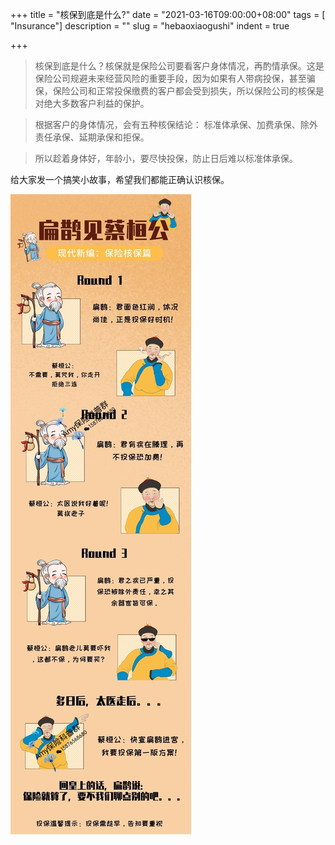 +++
title = "核保到底是什么?"
date = "2021-03-16T09:00:00+08:00"
tags = [ "Insurance"]
description = ""
slug = "hebaoxiaogushi"
indent = true

+++


> 核保到底是什么？核保就是保险公司要看客户身体情况，再酌情承保。这是保险公司规避未来经营风险的重要手段，因为如果有人带病投保，甚至骗保，保险公司和正常投保缴费的客户都会受到损失，所以保险公司的核保是对绝大多数客户利益的保护。

> 根据客户的身体情况，会有五种核保结论：
> 标准体承保、加费承保、除外责任承保、延期承保和拒保。

> 所以趁着身体好，年龄小，要尽快投保，防止日后难以标准体承保。

给大家发一个搞笑小故事，希望我们都能正确认识核保。

![](https://github.com/worldofrorrim/worldofrorrim.github.io/blob/master/static/images/hebao.jpg?raw=true)